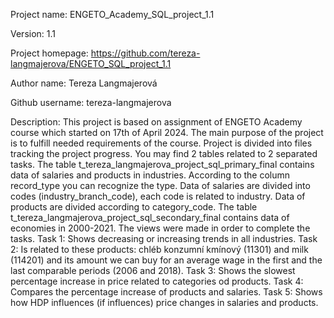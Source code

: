 Project name: ENGETO_Academy_SQL_project_1.1

Version: 1.1

Project homepage: https://github.com/tereza-langmajerova/ENGETO_SQL_project_1.1

Author name: Tereza Langmajerová

Github username: tereza-langmajerova

Description: 
This project is based on assignment of ENGETO Academy course which started on 17th of April 2024. The main purpose of the project is to fulfill needed requirements of the course. 
Project is divided into files tracking the project progress. 
You may find 2 tables related to 2 separated tasks. 
The table t_tereza_langmajerova_project_sql_primary_final contains data of salaries and products in industries. According to the column record_type you can recognize the type. Data of salaries are divided into codes (industry_branch_code), each code is related to industry. Data of products are divided according to category_code. 
The table t_tereza_langmajerova_project_sql_secondary_final contains data of economies in 2000-2021.
The views were made in order to complete the tasks.
Task 1: Shows decreasing or increasing trends in all industries. 
Task 2: Is related to these products: chléb konzumní kmínový (11301) and milk (114201) and its amount we can buy for an average wage in the first and the last comparable periods (2006 and 2018).
Task 3: Shows the slowest percentage increase in price related to categories od products. 
Task 4: Compares the percentage increase of products and salaries. 
Task 5: Shows how HDP influences (if influences) price changes in salaries and products.
